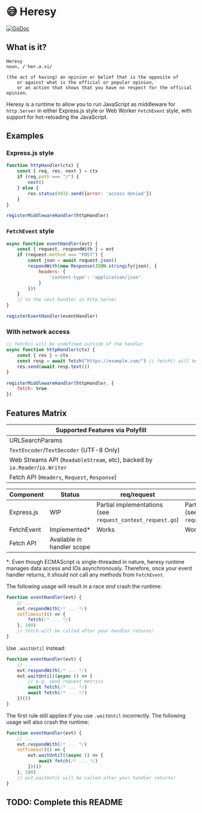 # 😅 Heresy

[![GoDoc](https://godoc.org/go.miragespace.co/heresy?status.svg)](https://pkg.go.dev/go.miragespace.co/heresy)

## What is it?

```
Heresy
noun, /ˈher.ə.si/

(the act of having) an opinion or belief that is the opposite of
    or against what is the official or popular opinion,
    or an action that shows that you have no respect for the official opinion.
```

Heresy is a runtime to allow you to run JavaScript as middleware for `http.Server` in either Express.js style or Web Worker `FetchEvent` style, with support for hot-reloading the JavaScript.

## Examples

### Express.js style

```javascript
function httpHandler(ctx) {
	const { req, res, next } = ctx
    if (req.path === "/") {
        next()
    } else {
        res.status(403).send({error: 'access denied'})
    }
}

registerMiddlewareHandler(httpHandler)
```

### `FetchEvent` style

```javascript
async function eventHandler(evt) {
    const { request, respondWith } = evt
    if (request.method === "POST") {
        const json = await request.json()
        respondWith(new Response(JSON.stringify(json), {
            headers: {
                'content-type': 'application/json'
            }
        }))
    }
    // to the next handler in http.Server
}

registerEventHandler(eventHandler)
```

### With network access

```javascript
// fetch() will be undefined outside of the handler
async function httpHandler(ctx) {
    const { res } = ctx
	const resp = await fetch("https://example.com/") // fetch() will be available in the handler
    res.send(await resp.text())
}

registerMiddlewareHandler(httpHandler, {
    fetch: true
})
```

## Features Matrix

| **Supported Features via Polyfill**                                        |
|----------------------------------------------------------------------------|
| URLSearchParams                                                            |
| `TextEncoder`/`TextDecoder` (UTF-8 Only)                                   |
| Web Streams API (`ReadableStream`, etc), backed by `io.Reader`/`io.Writer` |
| Fetch API (`Headers`, `Request`, `Response`)                               |

| **Component** | Status                     | req/request                                                     | resp/respondWith                                                 | next  |
|---------------|----------------------------|-----------------------------------------------------------------|------------------------------------------------------------------|-------|
| Express.js    | WIP                        | Partial implementations <br> (see `request_context_request.go`) | Partial implementations <br> (see `request_context_response.go`) | Works |
| FetchEvent    | Implemented*               | Works                                                           | Works                                                            | Works |
| Fetch API     | Available in handler scope |                                                                 |                                                                  |       |

*: Even though ECMAScript is single-threaded in nature, heresy runtime manages data access and IOs asynchronously. Therefore, once your event handler returns, it should not call any methods from `FetchEvent`.

The following usage will result in a race _and_ crash the runtime:
```javascript
function eventHandler(evt) {
    // ...
    evt.respondWith(/* ... */)
    setTimeout(() => {
        fetch(/* ... */)
    }, 100)
    // fetch will be called after your handler returns!
}
```

Use `.waitUntil` instead:
```javascript
function eventHandler(evt) {
    // ...
    evt.respondWith(/* ... */)
    evt.waitUntil((async () => {
        // e.g. send request metrics
        await fetch(/* ... */)
        await fetch(/* ... */)
    })())
}
```

The first rule still applies if you use `.waitUntil` incorrectly. The following usage will also crash the runtime:
```javascript
function eventHandler(evt) {
    // ...
    evt.respondWith(/* ... */)
    setTimeout(() => {
        evt.waitUntil((async () => {
            await fetch(/* ... */)
        })())
    }, 100)
    // evt.waitUntil will be called after your handler returns!
}
```

## TODO: Complete this README